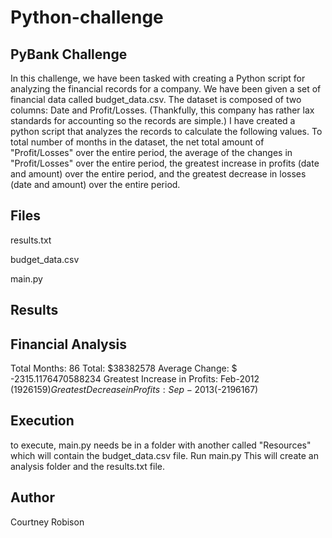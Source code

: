 # Python-challenge
## PyBank Challenge
In this challenge, we have been tasked with creating a Python script for analyzing the financial records for a company. 
We have been given a set of financial data called budget_data.csv. The dataset is composed of two columns: Date and Profit/Losses. 
(Thankfully, this company has rather lax standards for accounting so the records are simple.)
I have created a python script that analyzes the records to calculate the following values. To total number of months in the
dataset, the net total amount of "Profit/Losses" over the entire period, the average of the changes in "Profit/Losses" 
over the entire period, the greatest increase in profits (date and amount) over the entire period, and the greatest decrease in losses 
(date and amount) over the entire period.


## Files

results.txt

budget_data.csv

main.py


## Results


Financial Analysis 
---------------------------- 
Total Months: 86
Total: $38382578 
Average  Change: $ -2315.1176470588234
Greatest Increase in Profits: Feb-2012 ($1926159)
Greatest Decrease in Profits: Sep-2013 ($-2196167)


## Execution
to execute, main.py needs be in a folder with another called "Resources" which will contain the budget_data.csv file. 
Run main.py  This will create an analysis folder and the results.txt file.



## Author
Courtney Robison